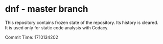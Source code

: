 # dnf - master branch

This repository contains frozen state of the repository.
Its history is cleared. It is used only for static code
analysis with Codacy.

Commit Time: 1710134202